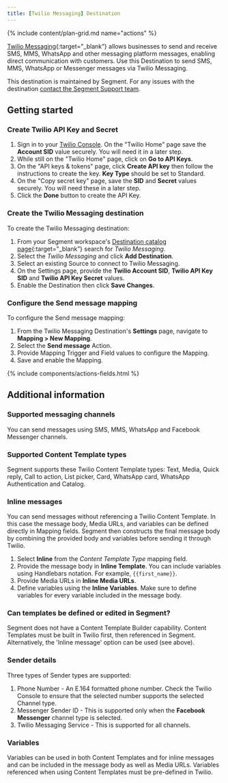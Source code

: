 ```yaml
---
title: [Twilio Messaging] Destination
---
```


{% include content/plan-grid.md name="actions" %}

[Twilio Messaging](https://www.twilio.com/en-us/messaging/?utm_source=segmentio&utm_medium=docs&utm_campaign=partners){:target="_blank”} allows businesses to send and receive SMS, MMS, WhatsApp and other messaging platform messages, enabling direct communication with customers. Use this Destination to send SMS, MMS, WhatsApp or Messenger messages via Twilio Messaging.  

This destination is maintained by Segment. For any issues with the destination [contact the Segment Support team](mailto:friends@segment.com).

## Getting started

### Create Twilio API Key and Secret

1. Sign in to your [Twilio Console](https://console.twilio.com/). On the "Twilio Home" page save the **Account SID** value securely. You will need it in a later step. 
2. While still on the "Twilio Home" page, click on **Go to API Keys**.
3. On the "API keys & tokens" page, click **Create API key** then follow the instructions to create the key. **Key Type** should be set to Standard.
4. On the "Copy secret key" page, save the **SID** and **Secret** values securely. You will need these in a later step. 
5. Click the **Done** button to create the API Key. 

### Create the Twilio Messaging destination 

To create the Twilio Messaging destination:
1. From your Segment workspace's [Destination catalog page](https://app.segment.com/goto-my-workspace/destinations/catalog){:target="_blank”} search for *Twilio Messaging*.
2. Select the *Twilio Messaging* and click **Add Destination**.
3. Select an existing Source to connect to Twilio Messaging.
4. On the Settings page, provide the **Twilio Account SID**, **Twilio API Key SID** and **Twilio API Key Secret** values.
5. Enable the Destination then click **Save Changes**. 

### Configure the Send message mapping

To configure the Send message mapping:
1. From the Twilio Messaging Destination's **Settings** page, navigate to **Mapping > New Mapping**.  
2. Select the **Send message** Action. 
3. Provide Mapping Trigger and Field values to configure the Mapping. 
4. Save and enable the Mapping. 

{% include components/actions-fields.html %}

## Additional information

### Supported messaging channels
You can send messages using SMS, MMS, WhatsApp and Facebook Messenger channels. 

### Supported Content Template types
Segment supports these Twilio Content Template types: Text, Media, Quick reply, Call to action, List picker, Card, WhatsApp card, WhatsApp Authentication and Catalog.

### Inline messages
You can send messages without referencing a Twilio Content Template. In this case the message body, Media URLs, and variables can be defined directly in Mapping fields. Segment then constructs the final message body by combining the provided body and variables before sending it through Twilio.

1. Select **Inline** from the *Content Template Type* mapping field. 
2. Provide the message body in **Inline Template**. You can include variables using Handlebars notation. For example, `{{first_name}}`.
3. Provide Media URLs in **Inline Media URLs**. 
4. Define variables using the **Inline Variables**. Make sure to define variables for every variable included in the message body. 

### Can templates be defined or edited in Segment?
Segment does not have a Content Template Builder capability. Content Templates must be built in Twilio first, then referenced in Segment. Alternatively, the 'Inline message' option can be used (see above). 

### Sender details
Three types of Sender types are supported: 
1. Phone Number - An E.164 formatted phone number. Check the Twilio Console to ensure that the selected number supports the selected Channel type. 
2. Messenger Sender ID - This is supported only when the **Facebook Messenger** channel type is selected.
3. Twilio Messaging Service - This is supported for all channels. 

### Variables
Variables can be used in both Content Templates and for inline messages and can be included in the message body as well as Media URLs. Variables referenced when using Content Templates must be pre-defined in Twilio.  